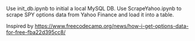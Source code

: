 Use init_db.ipynb to initial a local MySQL DB.
Use ScrapeYahoo.ipynb to scrape SPY options data from Yahoo Finance and load it into a table.

Inspired by https://www.freecodecamp.org/news/how-i-get-options-data-for-free-fba22d395cc8/
